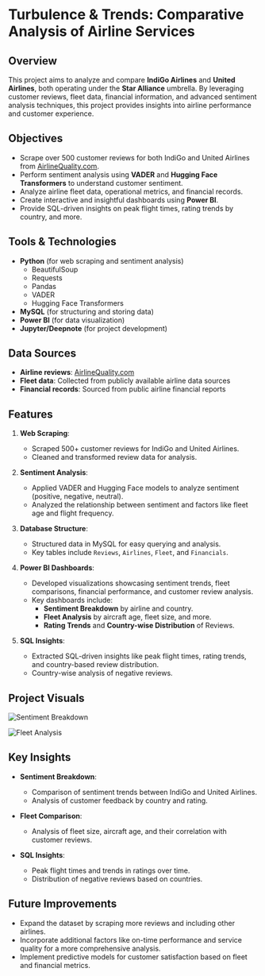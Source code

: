 # Turbulence & Trends: Comparative Analysis of Airline Services

## Overview

This project aims to analyze and compare **IndiGo Airlines** and **United Airlines**, both operating under the **Star Alliance** umbrella. By leveraging customer reviews, fleet data, financial information, and advanced sentiment analysis techniques, this project provides insights into airline performance and customer experience.

## Objectives

- Scrape over 500 customer reviews for both IndiGo and United Airlines from [AirlineQuality.com](https://www.airlinequality.com).
- Perform sentiment analysis using **VADER** and **Hugging Face Transformers** to understand customer sentiment.
- Analyze airline fleet data, operational metrics, and financial records.
- Create interactive and insightful dashboards using **Power BI**.
- Provide SQL-driven insights on peak flight times, rating trends by country, and more.

## Tools & Technologies

- **Python** (for web scraping and sentiment analysis)
  - BeautifulSoup
  - Requests
  - Pandas
  - VADER
  - Hugging Face Transformers
- **MySQL** (for structuring and storing data)
- **Power BI** (for data visualization)
- **Jupyter/Deepnote** (for project development)

## Data Sources

- **Airline reviews**: [AirlineQuality.com](https://www.airlinequality.com)
- **Fleet data**: Collected from publicly available airline data sources
- **Financial records**: Sourced from public airline financial reports

## Features

1. **Web Scraping**:
   - Scraped 500+ customer reviews for IndiGo and United Airlines.
   - Cleaned and transformed review data for analysis.
  
2. **Sentiment Analysis**:
   - Applied VADER and Hugging Face models to analyze sentiment (positive, negative, neutral).
   - Analyzed the relationship between sentiment and factors like fleet age and flight frequency.

3. **Database Structure**:
   - Structured data in MySQL for easy querying and analysis.
   - Key tables include `Reviews`, `Airlines`, `Fleet`, and `Financials`.

4. **Power BI Dashboards**:
   - Developed visualizations showcasing sentiment trends, fleet comparisons, financial performance, and customer review analysis.
   - Key dashboards include:
     - **Sentiment Breakdown** by airline and country.
     - **Fleet Analysis** by aircraft age, fleet size, and more.
     - **Rating Trends** and **Country-wise Distribution** of Reviews.

5. **SQL Insights**:
   - Extracted SQL-driven insights like peak flight times, rating trends, and country-based review distribution.
   - Country-wise analysis of negative reviews.

## Project Visuals

![Sentiment Breakdown](path/to/your/sentiment-breakdown-image.png)

![Fleet Analysis](path/to/your/fleet-analysis-image.png)


## Key Insights

- **Sentiment Breakdown**: 
  - Comparison of sentiment trends between IndiGo and United Airlines.
  - Analysis of customer feedback by country and rating.

- **Fleet Comparison**:
  - Analysis of fleet size, aircraft age, and their correlation with customer reviews.

- **SQL Insights**:
  - Peak flight times and trends in ratings over time.
  - Distribution of negative reviews based on countries.

## Future Improvements

- Expand the dataset by scraping more reviews and including other airlines.
- Incorporate additional factors like on-time performance and service quality for a more comprehensive analysis.
- Implement predictive models for customer satisfaction based on fleet and financial metrics.


